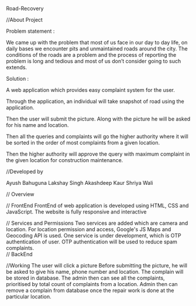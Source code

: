 Road-Recovery

//About Project

Problem statement :

We came up with the problem that most of us  face in our day to day life, on daily bases we encounter pits and unmaintained roads around the city. 
The conditions of the roads are a problem and the process of reporting the problem is long and tedious and most of us don’t consider going to such extends.

Solution :

A web application which provides easy complaint system for the user.

Through the application, an individual will take snapshot of road using the application.

Then the user will submit the picture. Along with the picture he will be asked for his name and location.

Then all the queries and complaints will go the higher authority where it will be sorted in the order of most complaints from a given location.

Then the higher authority will approve the query with maximum complaint in the given location for construction maintenance.  


//Developed by

Ayush Bahuguna
Lakshay Singh
Akashdeep Kaur
Shriya Wali

// Overview

// FrontEnd
FrontEnd of web application is developed using HTML, CSS and JavaScript. The website is fully responsive and interactive

// Services and Permissions
Two services are added which are camera and location. For location permission and access, Google's JS Maps and Geocoding API is used. 
One service is under development, which is OTP authentication of user. OTP authentication will be used to reduce spam complaints.	
// BackEnd



//Working
The user will click a picture
Before submitting the picture, he will be asked to give his name, phone number and location.
The complain will be stored in database.
The admin then can see all the complaints, prioritised by total count of complaints from a location.
Admin then can remove a complain from database once the repair work is done at the particular location.
